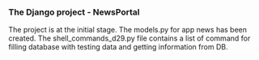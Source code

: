 ### The Django project - NewsPortal

The project is at the initial stage. 
The models.py for app news has been created. 
The shell_commands_d29.py file contains a list of command for filling database with testing data 
and getting information from DB. 